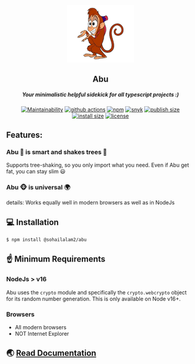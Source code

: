 <section align="center">
  <br />
  <a href="https://sohailalam2" target="_blank" rel="noopener noreferrer">
    <img width="180" src="docs/public/logo.png" alt="Abu Logo">
  </a>
  <h1>Abu</h1>
  <h5>Your minimalistic helpful sidekick for all typescript projects :)</h5>

  <div align="center">

[![Maintainability](https://api.codeclimate.com/v1/badges/a453e2a7696b7607220d/maintainability)](https://codeclimate.com/github/sohailalam2/abu/maintainability)
[![github actions](https://github.com/sohailalam2/abu/workflows/CI/badge.svg?branch=master)](https://github.com/sohailalam2/abu/actions)
[![npm](https://badgen.net/npm/v/@sohailalam2/abu?icon=npm)](https://www.npmjs.com/package/@sohailalam2/abu)
[![snyk](https://snyk.io/test/npm/@sohailalam2/abu/badge.svg)](https://snyk.io/test/npm/@sohailalam2/abu)
[![publish size](https://badgen.net/packagephobia/publish/@sohailalam2/abu?icon=packagephobia)](https://bundlephobia.com/package/@sohailalam2/abu)
[![install size](https://badgen.net/packagephobia/install/@sohailalam2/abu?icon=packagephobia)](https://packagephobia.now.sh/result?p=@sohailalam2/abu)
[![license](https://badgen.net/badge/license/MIT/blue)](https://github.com/sohailalam2/abu)

  </div>
</section>

## Features:

### Abu 🐒 is smart and shakes trees 🍃

Supports tree-shaking, so you only import what you need. Even if Abu get fat, you can stay slim 😃

### Abu 🐵 is universal 🌍

details: Works equally well in modern browsers as well as in NodeJs

## 💻 Installation

```bash
$ npm install @sohailalam2/abu
```

## ☝️ Minimum Requirements

### NodeJs > v16

Abu uses the `crypto` module and specifically the `crypto.webcrypto` object for its random number generation.
This is only available on Node v16+.

### Browsers

- All modern browsers
- NOT Internet Explorer

## 🌏 [Read Documentation](https://sohailalam2.github.io/abu/)
